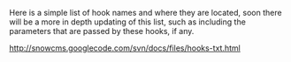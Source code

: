 Here is a simple list of hook names and where they are located, soon there will be a more in depth updating of this list, such as including the parameters that are passed by these hooks, if any.

http://snowcms.googlecode.com/svn/docs/files/hooks-txt.html